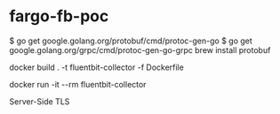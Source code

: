 # fargo-fb-poc

$ go get google.golang.org/protobuf/cmd/protoc-gen-go
$ go get google.golang.org/grpc/cmd/protoc-gen-go-grpc
brew install protobuf

docker build . -t fluentbit-collector -f Dockerfile

docker run -it --rm fluentbit-collector

Server-Side TLS